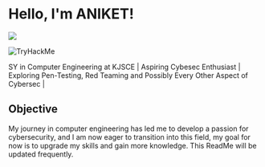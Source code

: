 # Hello, I'm ANIKET!
<a href="https://www.linkedin.com/in/aniket-iyer-a5151829b/"><img src="https://img.shields.io/badge/-LinkedIn-0072b1?&style=for-the-badge&logo=linkedin&logoColor=white" /></a>    

<img src="https://tryhackme-badges.s3.amazonaws.com/aniiyer.png" alt="TryHackMe">


SY in Computer Engineering at KJSCE | Aspiring Cybesec Enthusiast | Exploring Pen-Testing, Red Teaming and Possibly Every Other Aspect of Cybersec |

## Objective

My journey in computer engineering has led me to develop a passion for cybersecurity, and I am now eager to transition into this field, my goal for now is to upgrade my skills and gain more knowledge.
This ReadMe will be updated frequently. 
